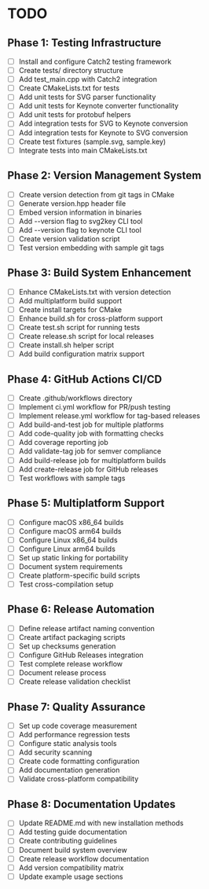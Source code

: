 # TODO

## Phase 1: Testing Infrastructure
- [ ] Install and configure Catch2 testing framework
- [ ] Create tests/ directory structure
- [ ] Add test_main.cpp with Catch2 integration
- [ ] Create CMakeLists.txt for tests
- [ ] Add unit tests for SVG parser functionality
- [ ] Add unit tests for Keynote converter functionality
- [ ] Add unit tests for protobuf helpers
- [ ] Add integration tests for SVG to Keynote conversion
- [ ] Add integration tests for Keynote to SVG conversion
- [ ] Create test fixtures (sample.svg, sample.key)
- [ ] Integrate tests into main CMakeLists.txt

## Phase 2: Version Management System
- [ ] Create version detection from git tags in CMake
- [ ] Generate version.hpp header file
- [ ] Embed version information in binaries
- [ ] Add --version flag to svg2key CLI tool
- [ ] Add --version flag to keynote CLI tool
- [ ] Create version validation script
- [ ] Test version embedding with sample git tags

## Phase 3: Build System Enhancement
- [ ] Enhance CMakeLists.txt with version detection
- [ ] Add multiplatform build support
- [ ] Create install targets for CMake
- [ ] Enhance build.sh for cross-platform support
- [ ] Create test.sh script for running tests
- [ ] Create release.sh script for local releases
- [ ] Create install.sh helper script
- [ ] Add build configuration matrix support

## Phase 4: GitHub Actions CI/CD
- [ ] Create .github/workflows directory
- [ ] Implement ci.yml workflow for PR/push testing
- [ ] Implement release.yml workflow for tag-based releases
- [ ] Add build-and-test job for multiple platforms
- [ ] Add code-quality job with formatting checks
- [ ] Add coverage reporting job
- [ ] Add validate-tag job for semver compliance
- [ ] Add build-release job for multiplatform builds
- [ ] Add create-release job for GitHub releases
- [ ] Test workflows with sample tags

## Phase 5: Multiplatform Support
- [ ] Configure macOS x86_64 builds
- [ ] Configure macOS arm64 builds
- [ ] Configure Linux x86_64 builds
- [ ] Configure Linux arm64 builds
- [ ] Set up static linking for portability
- [ ] Document system requirements
- [ ] Create platform-specific build scripts
- [ ] Test cross-compilation setup

## Phase 6: Release Automation
- [ ] Define release artifact naming convention
- [ ] Create artifact packaging scripts
- [ ] Set up checksums generation
- [ ] Configure GitHub Releases integration
- [ ] Test complete release workflow
- [ ] Document release process
- [ ] Create release validation checklist

## Phase 7: Quality Assurance
- [ ] Set up code coverage measurement
- [ ] Add performance regression tests
- [ ] Configure static analysis tools
- [ ] Add security scanning
- [ ] Create code formatting configuration
- [ ] Add documentation generation
- [ ] Validate cross-platform compatibility

## Phase 8: Documentation Updates
- [ ] Update README.md with new installation methods
- [ ] Add testing guide documentation
- [ ] Create contributing guidelines
- [ ] Document build system overview
- [ ] Create release workflow documentation
- [ ] Add version compatibility matrix
- [ ] Update example usage sections

